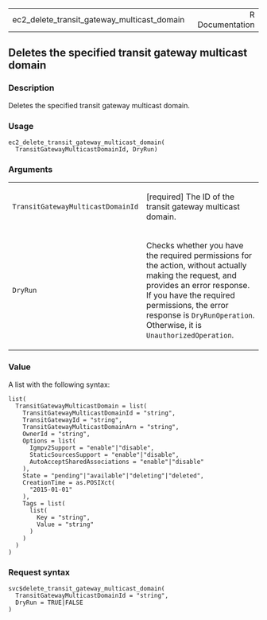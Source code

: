 <table style="width: 100%;">
<tbody>
<tr class="odd">
<td>ec2_delete_transit_gateway_multicast_domain</td>
<td style="text-align: right;">R Documentation</td>
</tr>
</tbody>
</table>

## Deletes the specified transit gateway multicast domain

### Description

Deletes the specified transit gateway multicast domain.

### Usage

    ec2_delete_transit_gateway_multicast_domain(
      TransitGatewayMulticastDomainId, DryRun)

### Arguments

<table>
<colgroup>
<col style="width: 35%" />
<col style="width: 65%" />
</colgroup>
<tbody>
<tr class="odd">
<td><code
id="ec2_delete_transit_gateway_multicast_domain_:_TransitGatewayMulticastDomainId">TransitGatewayMulticastDomainId</code></td>
<td><p>[required] The ID of the transit gateway multicast
domain.</p></td>
</tr>
<tr class="even">
<td><code
id="ec2_delete_transit_gateway_multicast_domain_:_DryRun">DryRun</code></td>
<td><p>Checks whether you have the required permissions for the action,
without actually making the request, and provides an error response. If
you have the required permissions, the error response is
<code>DryRunOperation</code>. Otherwise, it is
<code>UnauthorizedOperation</code>.</p></td>
</tr>
</tbody>
</table>

### Value

A list with the following syntax:

    list(
      TransitGatewayMulticastDomain = list(
        TransitGatewayMulticastDomainId = "string",
        TransitGatewayId = "string",
        TransitGatewayMulticastDomainArn = "string",
        OwnerId = "string",
        Options = list(
          Igmpv2Support = "enable"|"disable",
          StaticSourcesSupport = "enable"|"disable",
          AutoAcceptSharedAssociations = "enable"|"disable"
        ),
        State = "pending"|"available"|"deleting"|"deleted",
        CreationTime = as.POSIXct(
          "2015-01-01"
        ),
        Tags = list(
          list(
            Key = "string",
            Value = "string"
          )
        )
      )
    )

### Request syntax

    svc$delete_transit_gateway_multicast_domain(
      TransitGatewayMulticastDomainId = "string",
      DryRun = TRUE|FALSE
    )
